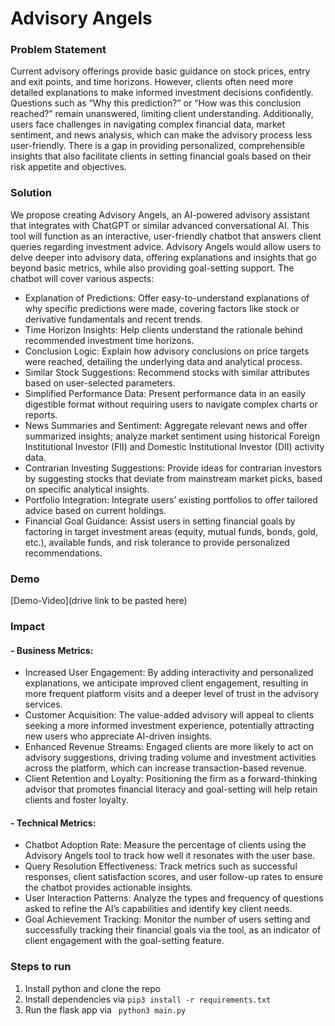 # Advisory Angels

### Problem Statement 
Current advisory offerings provide basic guidance on stock prices, entry and exit points, and time horizons. However, clients often need more detailed explanations to make informed investment decisions confidently. Questions such as “Why this prediction?” or “How was this conclusion reached?” remain unanswered, limiting client understanding. Additionally, users face challenges in navigating complex financial data, market sentiment, and news analysis, which can make the advisory process less user-friendly. There is a gap in providing personalized, comprehensible insights that also facilitate clients in setting financial goals based on their risk appetite and objectives.

### Solution
We propose creating Advisory Angels, an AI-powered advisory assistant that integrates with ChatGPT or similar advanced conversational AI. This tool will function as an interactive, user-friendly chatbot that answers client queries regarding investment advice. Advisory Angels would allow users to delve deeper into advisory data, offering explanations and insights that go beyond basic metrics, while also providing goal-setting support.
The chatbot will cover various aspects:

* Explanation of Predictions: Offer easy-to-understand explanations of why specific predictions were made, covering factors like stock or derivative fundamentals and recent trends.
* Time Horizon Insights: Help clients understand the rationale behind recommended investment time horizons.
* Conclusion Logic: Explain how advisory conclusions on price targets were reached, detailing the underlying data and analytical process.
* Similar Stock Suggestions: Recommend stocks with similar attributes based on user-selected parameters.
* Simplified Performance Data: Present performance data in an easily digestible format without requiring users to navigate complex charts or reports.
* News Summaries and Sentiment: Aggregate relevant news and offer summarized insights; analyze market sentiment using historical Foreign Institutional Investor (FII) and Domestic Institutional Investor (DII) activity data.
* Contrarian Investing Suggestions: Provide ideas for contrarian investors by suggesting stocks that deviate from mainstream market picks, based on specific analytical insights.
* Portfolio Integration: Integrate users’ existing portfolios to offer tailored advice based on current holdings.
* Financial Goal Guidance: Assist users in setting financial goals by factoring in target investment areas (equity, mutual funds, bonds, gold, etc.), available funds, and risk tolerance to provide personalized recommendations.

### Demo 

[Demo-Video](drive link to be pasted here)

### Impact

#### - Business Metrics:
* Increased User Engagement: By adding interactivity and personalized explanations, we anticipate improved client engagement, resulting in more frequent platform visits and a deeper level of trust in the advisory services.
* Customer Acquisition: The value-added advisory will appeal to clients seeking a more informed investment experience, potentially attracting new users who appreciate AI-driven insights.
* Enhanced Revenue Streams: Engaged clients are more likely to act on advisory suggestions, driving trading volume and investment activities across the platform, which can increase transaction-based revenue.
* Client Retention and Loyalty: Positioning the firm as a forward-thinking advisor that promotes financial literacy and goal-setting will help retain clients and foster loyalty.

#### - Technical Metrics:
* Chatbot Adoption Rate: Measure the percentage of clients using the Advisory Angels tool to track how well it resonates with the user base.
* Query Resolution Effectiveness: Track metrics such as successful responses, client satisfaction scores, and user follow-up rates to ensure the chatbot provides actionable insights.
* User Interaction Patterns: Analyze the types and frequency of questions asked to refine the AI’s capabilities and identify key client needs.
* Goal Achievement Tracking: Monitor the number of users setting and successfully tracking their financial goals via the tool, as an indicator of client engagement with the goal-setting feature.



### Steps to run
1. Install python and clone the repo 
2. Install dependencies via ``` pip3 install -r requirements.txt ```
3. Run the flask app via ``` python3 main.py```


